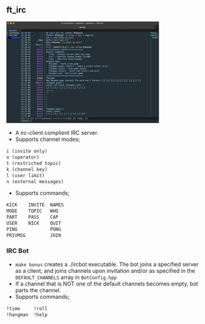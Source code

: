 ## ft_irc
<img src="./imgs/ircserv.png" width="400" alt="ircserver" />

- A irc-client complient IRC server.
- Supports channel modes;
```
i (invite only)
o (operator)
t (restricted topic)
k (channel key)
l (user limit)
n (external messages)
```
- Supports commands;
```
KICK    INVITE  NAMES
MODE    TOPIC   WHO
PART    PASS    CAP
USER    NICK    QUIT
PING            PONG
PRIVMSG         JOIN
```

### IRC Bot
- `make bonus` creates a ./ircbot executable. The bot joins a specified server as a client, and joins channels upon invitation and/or as specified in the `DEFAULT_CHANNELS` array in `BotConfig.hpp`
- If a channel that is NOT one of the default channels becomes empty, bot parts the channel.
- Supports commands;
```
!time     !roll
!hangman  !help
```
